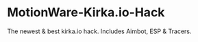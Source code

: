 # MotionWare-Kirka.io-Hack
The newest &amp; best kirka.io hack. Includes Aimbot, ESP &amp; Tracers.
